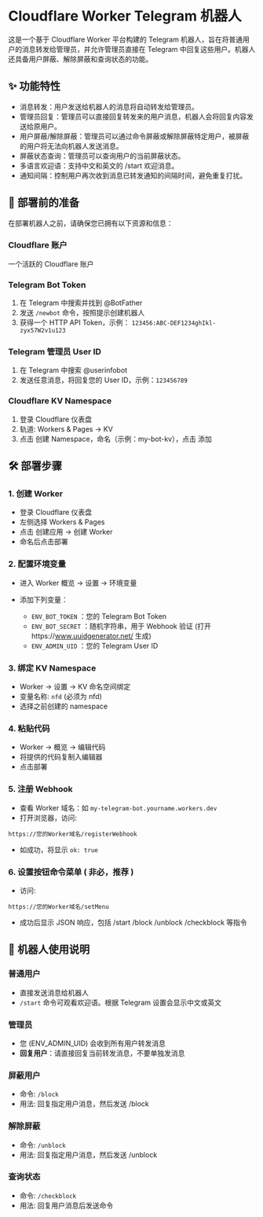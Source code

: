 # Cloudflare Worker Telegram 机器人

这是一个基于 Cloudflare Worker 平台构建的 Telegram 机器人，旨在将普通用户的消息转发给管理员，并允许管理员直接在 Telegram 中回复这些用户。机器人还具备用户屏蔽、解除屏蔽和查询状态的功能。

## ✨ 功能特性

* 消息转发：用户发送给机器人的消息将自动转发给管理员。
* 管理员回复：管理员可以直接回复转发来的用户消息，机器人会将回复内容发送给原用户。
* 用户屏蔽/解除屏蔽：管理员可以通过命令屏蔽或解除屏蔽特定用户，被屏蔽的用户将无法向机器人发送消息。
* 屏蔽状态查询：管理员可以查询用户的当前屏蔽状态。
* 多语言欢迎语：支持中文和英文的 /start 欢迎消息。
* 通知间隔：控制用户再次收到消息已转发通知的间隔时间，避免重复打扰。

## 🚀 部署前的准备

在部署机器人之前，请确保您已拥有以下资源和信息：

### Cloudflare 账户

一个活跃的 Cloudflare 账户

### Telegram Bot Token

1. 在 Telegram 中搜索并找到 @BotFather
2. 发送 `/newbot` 命令，按照提示创建机器人
3. 获得一个 HTTP API Token，示例： `123456:ABC-DEF1234ghIkl-zyx57W2v1u123`

### Telegram 管理员 User ID

1. 在 Telegram 中搜索 @userinfobot
2. 发送任意消息，将回复您的 User ID，示例：`123456789`

### Cloudflare KV Namespace

1. 登录 Cloudflare 仪表盘
2. 轨道: Workers & Pages -> KV
3. 点击 创建 Namespace，命名（示例：my-bot-kv），点击 添加

## 🛠️ 部署步骤

### 1. 创建 Worker

* 登录 Cloudflare 仪表盘
* 左侧选择 Workers & Pages
* 点击 创建应用 -> 创建 Worker
* 命名后点击部署

### 2. 配置环境变量

* 进入 Worker 概览 -> 设置 -> 环境变量
* 添加下列变量：

  * `ENV_BOT_TOKEN` ：您的 Telegram Bot Token
  * `ENV_BOT_SECRET` ：随机字符串，用于 Webhook 验证      (打开https://www.uuidgenerator.net/ 生成)
  * `ENV_ADMIN_UID` ：您的 Telegram User ID

### 3. 绑定 KV Namespace

* Worker -> 设置 -> KV 命名空间绑定
* 变量名称: `nfd` (必须为 nfd)
* 选择之前创建的 namespace

### 4. 粘贴代码

* Worker -> 概览 -> 编辑代码
* 将提供的代码复制入编辑器
* 点击部署

### 5. 注册 Webhook

* 查看 Worker 域名：如 `my-telegram-bot.yourname.workers.dev`
* 打开浏览器，访问:

```
https://您的Worker域名/registerWebhook
```

* 如成功，将显示 `ok: true`

### 6. 设置按钮命令菜单 ( 非必，推荐 )

* 访问:

```
https://您的Worker域名/setMenu
```

* 成功后显示 JSON 响应，包括 /start /block /unblock /checkblock 等指令

## 🤖 机器人使用说明

### 普通用户

* 直接发送消息给机器人
* `/start` 命令可观看欢迎语。根据 Telegram 设置会显示中文或英文

### 管理员

* 您 (ENV\_ADMIN\_UID) 会收到所有用户转发消息
* **回复用户**：请直接回复当前转发消息，不要单独发消息

### 屏蔽用户

* 命令: `/block`
* 用法: 回复指定用户消息，然后发送 /block

### 解除屏蔽

* 命令: `/unblock`
* 用法: 回复指定用户消息，然后发送 /unblock

### 查询状态

* 命令: `/checkblock`
* 用法: 回复用户消息后发送命令


